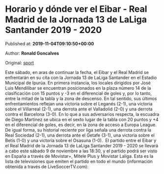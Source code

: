 
# Horario y dónde ver el Eibar - Real Madrid de la Jornada 13 de LaLiga Santander 2019 - 2020

Published at: **2019-11-04T09:10:50+00:00**

Author: **Ronald Goncalves**

Original: [sport](https://www.sport.es/es/noticias/laliga/horario-donde-ver-eibar-real-madrid-jornada-laliga-santander-2019-2020-7713562)

Este sábado, en aras de continuar la fecha, el Eibar y el Real Madrid se enfrentarán en su cita con la Jornada 13 de LaLiga Santander en el Estadio Municipal de Ipurúa.
En primera instancia, los locales dirigidos por José Luis Mendilibar se encuentran posicionados en la plaza número 14 de la clasificación con 15 puntos y -3 en el diferencial de goles y, por lo tanto, entre la mitad de la tabla y la zona de descenso. En tal sentido, sus últimos enfrentamientos reflejan una victoria sobre el Leganés (2-1), una victoria sobre el Villarreal (2-1), una derrota ante el Valladolid (2-0) y una derrota contra el Barcelona (3-0).
En lo que a sus adversarios respecta, la escuadra de Diego Martínez se ubica en el sexto lugar de la tabla con 20 puntos y +4 en el diferencial de goles, es decir, en la zona de acceso a Europa League. De igual forma, su historial reciente por liga señala una derrota contra la Real Sociedad (2-1), una derrota ante el Getafe (3-1), una victoria sobre el Betis (1-0) y una victoria sobre el Osasuna (1-0). 
El partido entre el Eibar y el Real Madrid de la Jornada 13 de LaLiga Santander 2019 - 2020 se llevará a cabo este sábado 9 de noviembre a las 18:30, y el partido podrá ser visto en España a través de Movistar+, Mitele Plus y Movistar Laliga.
Esta es la lista de televisiones que emiten el partido en todo el mundo (información obtenida a través de LiveSoccerTV.com):
